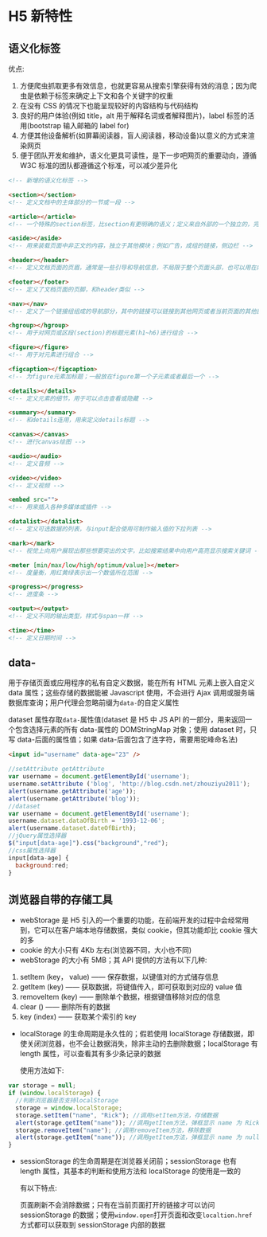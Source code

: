 # H5 新特性

## 语义化标签

优点:

1. 方便爬虫抓取更多有效信息，也就更容易从搜索引擎获得有效的消息；因为爬虫是依赖于标签来确定上下文和各个关键字的权重
2. 在没有 CSS 的情况下也能呈现较好的内容结构与代码结构
3. 良好的用户体验(例如 title，alt 用于解释名词或者解释图片)，label 标签的活用(bootstrap 输入邮箱的 label for)
4. 方便其他设备解析(如屏幕阅读器，盲人阅读器，移动设备)以意义的方式来渲染网页
5. 便于团队开发和维护，语义化更具可读性，是下一步吧网页的重要动向，遵循 W3C 标准的团队都遵循这个标准，可以减少差异化

```html
<!-- 新增的语义化标签 -->

<section></section>
<!-- 定义文档中的主体部分的一节或一段 -->

<article></article>
<!-- 一个特殊的section标签，比section有更明确的语义；定义来自外部的一个独立的，完整的内容块，例如什么论坛的文章，博客的文本 -->

<aside></aside>
<!-- 用来装载页面中非正文的内容，独立于其他模块；例如广告，成组的链接，侧边栏 -->

<header></header>
<!-- 定义文档页面的页眉，通常是一些引导和导航信息，不局限于整个页面头部，也可以用在内容里 -->

<footer></footer>
<!-- 定义了文档页面的页脚，和header类似 -->

<nav></nav>
<!-- 定义了一个链接组组成的导航部分，其中的链接可以链接到其他网页或者当前页面的其他部分 -->

<hgroup></hgroup>
<!-- 用于对网页或区段(section)的标题元素(h1~h6)进行组合 -->

<figure></figure>
<!-- 用于对元素进行组合 -->

<figcaption></figcaption>
<!-- 为figure元素加标题；一般放在figure第一个子元素或者最后一个 -->

<details></details>
<!-- 定义元素的细节，用于可以点击查看或隐藏 -->

<summary></summary>
<!-- 和details连用，用来定义details标题 -->

<canvas></canvas>
<!-- 进行canvas绘图 -->

<audio></audio>
<!-- 定义音频 -->

<video></video>
<!-- 定义视频 -->

<embed src="">
<!-- 用来插入各种多媒体或插件 -->

<datalist></datalist>
<!-- 定义可选数据的列表，与input配合使用可制作输入值的下拉列表 -->

<mark></mark>
<!-- 视觉上向用户展现出那些想要突出的文字，比如搜索结果中向用户高亮显示搜索关键词 -->

<meter [min/max/low/high/optimum/value]></meter>
<!-- 度量衡，用红黄绿表示出一个数值所在范围 -->

<progress></progress>
<!-- 进度条 -->

<output></output>
<!-- 定义不同的输出类型，样式与span一样 -->

<time></time>
<!-- 定义日期时间 -->
```

## data-

用于存储页面或应用程序的私有自定义数据，能在所有 HTML 元素上嵌入自定义 data 属性；这些存储的数据能被 Javascript 使用，不会进行 Ajax 调用或服务端数据库查询；用户代理会忽略前缀为`data-`的自定义属性

dataset 属性存取`data-`属性值(dataset 是 H5 中 JS API 的一部分，用来返回一个包含选择元素的所有 data-属性的 DOMStringMap 对象；使用 dataset 时，只写 data-后面的属性值；如果 data-后面包含了连字符，需要用驼峰命名法)

```html
<input id="username" data-age="23" />
```

```js
//setAttribute getAttribute
var username = document.getElementById('username');
username.setAttribute ('blog', 'http://blog.csdn.net/zhouziyu2011');
alert(username.getAttribute('age'));
alert(username.getAttribute('blog'));
//dataset
var username = document.getElementById('username');
username.dataset.dataOfBirth = '1993-12-06';
alert(username.dataset.dateOfBirth);
//jQuery属性选择器
$("input[data-age]").css("background","red");
//css属性选择器
input[data-age] {
  background:red;
}
```

## 浏览器自带的存储工具

- webStorage 是 H5 引入的一个重要的功能，在前端开发的过程中会经常用到，它可以在客户端本地存储数据，类似 cookie，但其功能却比 cookie 强大的多
- cookie 的大小只有 4Kb 左右(浏览器不同，大小也不同)
- webStorage 的大小有 5MB；其 API 提供的方法有以下几种:

1. setItem (key， value) —— 保存数据，以键值对的方式储存信息
2. getItem (key) —— 获取数据，将键值传入，即可获取到对应的 value 值
3. removeItem (key) —— 删除单个数据，根据键值移除对应的信息
4. clear () —— 删除所有的数据
5. key (index) —— 获取某个索引的 key

- localStorage 的生命周期是永久性的；假若使用 localStorage 存储数据，即使关闭浏览器，也不会让数据消失，除非主动的去删除数据；localStorage 有 length 属性，可以查看其有多少条记录的数据

  使用方法如下:

```js
var storage = null;
if (window.localStorage) {
  //判断浏览器是否支持localStorage
  storage = window.localStorage;
  storage.setItem("name", "Rick"); //调用setItem方法，存储数据
  alert(storage.getItem("name")); //调用getItem方法，弹框显示 name 为 Rick
  storage.removeItem("name"); //调用removeItem方法，移除数据
  alert(storage.getItem("name")); //调用getItem方法，弹框显示 name 为 null
}
```

- sessionStorage 的生命周期是在浏览器关闭前；sessionStorage 也有 length 属性，其基本的判断和使用方法和 localStorage 的使用是一致的

  有以下特点:

  页面刷新不会消除数据；只有在当前页面打开的链接才可以访问 sessionStorage 的数据；使用`window.open`打开页面和改变`localtion.href`方式都可以获取到 sessionStorage 内部的数据
